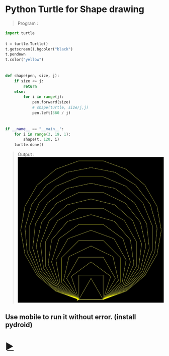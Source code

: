 # Python Turtle for Shape drawing
> Program :
```python
import turtle

t = turtle.Turtle()
t.getscreen().bgcolor("black")
t.pendown
t.color("yellow")


def shape(pen, size, j):
    if size <= j:
        return
    else:
        for i in range(j):
            pen.forward(size)
            # shape(turtle, size/j,j)
            pen.left(360 / j)


if __name__ == "__main__":
    for i in range(3, 19, 1):
        shape(t, 120, i)
    turtle.done()
```
> Output :   
![](output.png)
## Use mobile to run it without error. (install pydroid)
# [►](https://play.google.com/store/apps/details?id=ru.iiec.pydroid3)
